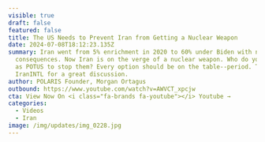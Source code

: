 ```yaml
---
visible: true
draft: false
featured: false
title: The US Needs to Prevent Iran from Getting a Nuclear Weapon
date: 2024-07-08T18:12:23.135Z
summary: Iran went from 5% enrichment in 2020 to 60% under Biden with no
  consequences. Now Iran is on the verge of a nuclear weapon. Who do you trust
  as POTUS to stop them? Every option should be on the table--period. Thanks to
  IranINTL for a great discussion.
author: POLARIS Founder, Morgan Ortagus
outbound: https://www.youtube.com/watch?v=AWVCT_xpcjw
cta: View Now On <i class="fa-brands fa-youtube"></i> Youtube →
categories:
  - Videos
  - Iran
image: /img/updates/img_0228.jpg
---
```

